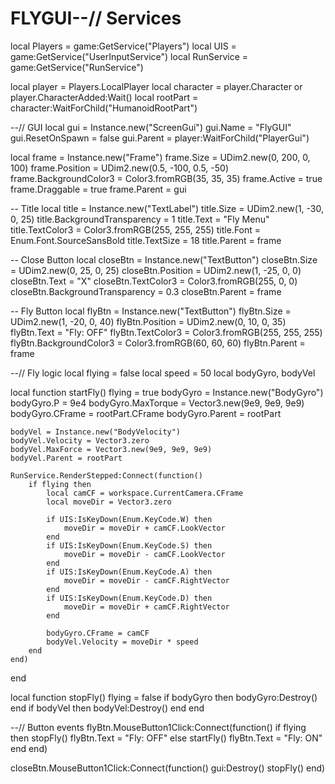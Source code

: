 # FLYGUI--// Services
local Players = game:GetService("Players")
local UIS = game:GetService("UserInputService")
local RunService = game:GetService("RunService")

local player = Players.LocalPlayer
local character = player.Character or player.CharacterAdded:Wait()
local rootPart = character:WaitForChild("HumanoidRootPart")

--// GUI
local gui = Instance.new("ScreenGui")
gui.Name = "FlyGUI"
gui.ResetOnSpawn = false
gui.Parent = player:WaitForChild("PlayerGui")

local frame = Instance.new("Frame")
frame.Size = UDim2.new(0, 200, 0, 100)
frame.Position = UDim2.new(0.5, -100, 0.5, -50)
frame.BackgroundColor3 = Color3.fromRGB(35, 35, 35)
frame.Active = true
frame.Draggable = true
frame.Parent = gui

-- Title
local title = Instance.new("TextLabel")
title.Size = UDim2.new(1, -30, 0, 25)
title.BackgroundTransparency = 1
title.Text = "Fly Menu"
title.TextColor3 = Color3.fromRGB(255, 255, 255)
title.Font = Enum.Font.SourceSansBold
title.TextSize = 18
title.Parent = frame

-- Close Button
local closeBtn = Instance.new("TextButton")
closeBtn.Size = UDim2.new(0, 25, 0, 25)
closeBtn.Position = UDim2.new(1, -25, 0, 0)
closeBtn.Text = "X"
closeBtn.TextColor3 = Color3.fromRGB(255, 0, 0)
closeBtn.BackgroundTransparency = 0.3
closeBtn.Parent = frame

-- Fly Button
local flyBtn = Instance.new("TextButton")
flyBtn.Size = UDim2.new(1, -20, 0, 40)
flyBtn.Position = UDim2.new(0, 10, 0, 35)
flyBtn.Text = "Fly: OFF"
flyBtn.TextColor3 = Color3.fromRGB(255, 255, 255)
flyBtn.BackgroundColor3 = Color3.fromRGB(60, 60, 60)
flyBtn.Parent = frame

--// Fly logic
local flying = false
local speed = 50
local bodyGyro, bodyVel

local function startFly()
    flying = true
    bodyGyro = Instance.new("BodyGyro")
    bodyGyro.P = 9e4
    bodyGyro.MaxTorque = Vector3.new(9e9, 9e9, 9e9)
    bodyGyro.CFrame = rootPart.CFrame
    bodyGyro.Parent = rootPart

    bodyVel = Instance.new("BodyVelocity")
    bodyVel.Velocity = Vector3.zero
    bodyVel.MaxForce = Vector3.new(9e9, 9e9, 9e9)
    bodyVel.Parent = rootPart

    RunService.RenderStepped:Connect(function()
        if flying then
            local camCF = workspace.CurrentCamera.CFrame
            local moveDir = Vector3.zero

            if UIS:IsKeyDown(Enum.KeyCode.W) then
                moveDir = moveDir + camCF.LookVector
            end
            if UIS:IsKeyDown(Enum.KeyCode.S) then
                moveDir = moveDir - camCF.LookVector
            end
            if UIS:IsKeyDown(Enum.KeyCode.A) then
                moveDir = moveDir - camCF.RightVector
            end
            if UIS:IsKeyDown(Enum.KeyCode.D) then
                moveDir = moveDir + camCF.RightVector
            end

            bodyGyro.CFrame = camCF
            bodyVel.Velocity = moveDir * speed
        end
    end)
end

local function stopFly()
    flying = false
    if bodyGyro then bodyGyro:Destroy() end
    if bodyVel then bodyVel:Destroy() end
end

--// Button events
flyBtn.MouseButton1Click:Connect(function()
    if flying then
        stopFly()
        flyBtn.Text = "Fly: OFF"
    else
        startFly()
        flyBtn.Text = "Fly: ON"
    end
end)

closeBtn.MouseButton1Click:Connect(function()
    gui:Destroy()
    stopFly()
end)
